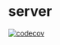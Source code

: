 # server

[![codecov](https://codecov.io/gh/yanmendes/shappables/branch/master/graph/badge.svg)](https://codecov.io/gh/yanmendes/shappables)
